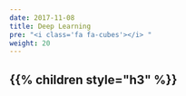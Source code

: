 ```yaml
---
date: 2017-11-08
title: Deep Learning
pre: "<i class='fa fa-cubes'></i> "
weight: 20
---
```


{{% children style="h3" %}}
-----------------

